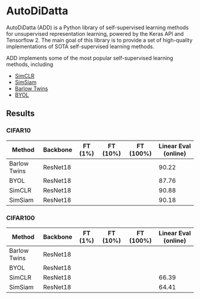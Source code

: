 # AutoDiDatta

AutoDiDatta (ADD) is a Python library of self-supervised learning methods for unsupervised representation learning, powered by the Keras API and Tensorflow 2. The main goal of this library is to provide a set of high-quality implementations of SOTA self-supervised learning methods. 

ADD implements some of the most popular self-supervised learning methods, including

- [SimCLR](https://arxiv.org/pdf/2002.05709.pdf)
- [SimSiam](https://arxiv.org/pdf/2011.10566.pdf)
- [Barlow Twins](https://arxiv.org/pdf/2103.03230.pdf)
- [BYOL](https://arxiv.org/pdf/2006.07733.pdf)

## Results

### CIFAR10

| Method       | Backbone | FT (1%) | FT (10%) | FT (100%) | Linear Eval (online) |
|--------------|----------|---------|----------|-----------|----------------------|
| Barlow Twins | ResNet18 |         |          |           | 90.22                |
| BYOL         | ResNet18 |         |          |           | 87.76                |
| SimCLR       | ResNet18 |         |          |           | 90.88                |
| SimSiam      | ResNet18 |         |          |           | 90.18                |

### CIFAR100

| Method       | Backbone | FT (1%) | FT (10%) | FT (100%) | Linear Eval (online) |
|--------------|----------|---------|----------|-----------|----------------------|
| Barlow Twins | ResNet18 |         |          |           |                      |
| BYOL         | ResNet18 |         |          |           |                      |
| SimCLR       | ResNet18 |         |          |           | 66.39                |
| SimSiam      | ResNet18 |         |          |           | 64.41                |